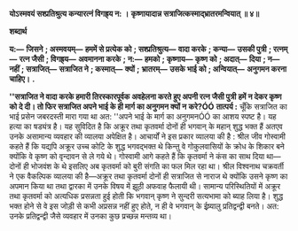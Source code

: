 **योऽस्मवयं सश्प्रतिश्रुत्य कन्यारत्नं विगह्र्य न: ।** **कृष्णायादान्न सत्राजित्कस्माद्भ्रातरमन्वियात् ॥ ४॥** 

**शब्दार्थ** 

**य:—** **जिसने** **; अस्मवयम्—** **हममें से प्रत्येक को** **; सश्प्रतिश्रुत्य—** **वादा करके** **; कन्या—** **उसकी पुत्री** **; रत्नम्—** **रत्न जैसी** **; विगह्र्य—** **अवमानना करके** **; न:—** **हमको** **; कृष्णाय—** **कृष्ण को** **; अदात्—** **दिया** **; न—** **नहीं** **; सत्राजित्—** **सत्राजित ने** **; कस्मात्—** **क्यों** **;** **भ्रातरम्—** **उसके भाई को** **; अन्वियात्—** **अनुगमन करना चाहिए।** **.** 

**''सत्राजित ने वादा करके हमारी तिरस्कारपूर्वक अवहेलना करते हुए अपनी रत्न जैसी पुत्री** **हमें न देकर कृष्ण को दे दी। तो फिर सत्राजित अपने भाई के ही मार्ग का अनुगमन क्यों न** **करे?ÓÓ** **तात्पर्य :** चूँकि सत्राजित का भाई प्रसेन जबरदस्ती मारा गया था अत: ''अपने भाई के मार्ग का अनुगमनÓÓ का आशय स्पष्ट है। यह हत्या का षड्यंत्र है। यह सुविदित है कि अक्रूर तथा कृतवर्मा दोनों ही भगवान् के महान् शुद्ध भक्त हैं अतएव उनके असामान्य व्यवहार की व्यालया अपेक्षित है। आचार्यों ने इस प्रकार व्यालया की है : श्रील जीव गोस्वामी कहते हैं कि यद्यपि अक्रूर उच्च कोटि के शुद्ध भगवद्भक्त थे किन्तु वे गोकुलवासियों के क्रोध के शिकार बने क्योंकि वे कृष्ण को वृन्दावन से ले गये थे। गोस्वामी आगे कहते हैं कि कृतवर्मा ने कंस का साथ दिया था—दोनों ही भोजवंश के थे इसलिए अब कृतवर्मा को बुरी संगति का फल मिल रहा था। श्रील विश्वनाथ चक्रवर्ती ने एक वैकल्पिक व्यालया की है—अक्रूर तथा कृतवर्मा दोनों ही सत्राजित से नाराज थे क्योंकि उसने कृष्ण का अपमान किया था तथा द्वारका में उनके विषय में झूठी अफवाह फैलायी थी। सामान्य परिस्थितियों में अक्रूर तथा कृतवर्मा को अत्यधिक प्रसन्नता हुई होती कि भगवान् कृष्ण ने सुन्दरी सत्यभामा को ब्याह लिया है। शुद्ध भक्त होने से वे इस जोड़ी से कभी अप्रसन्न नहीं हुए होते, न ही वे भगवान् के ईष्र्यालु प्रतिद्वन्द्वी बनते। अत: उनके प्रतिद्वन्द्वी जैसे व्यवहार में उनका कुछ प्रच्छन्न मन्तव्य था।  